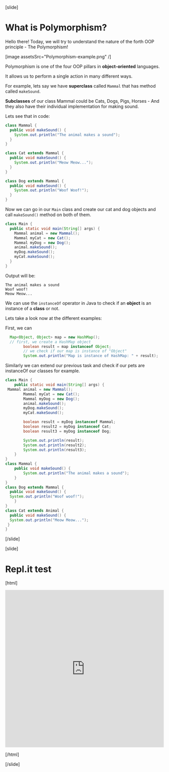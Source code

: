 [slide]

# What is Polymorphism?

Hello there! Today, we will try to understand the nature of the forth OOP principle - The Polymorphism!

[image assetsSrc="Polymorphism-example.png" /]

Polymorphism is one of the four OOP pillars in **object-oriented** languages.

It allows us to perform a single action in many different ways.

For example, lets say we have **superclass** called `Mammal` that has method called `makeSound`. 

**Subclasses** of our class Mammal could be Cats, Dogs, Pigs, Horses - And they also have their individual implementation for making sound.

Lets see that in code: 

``` java
class Mammal {
  public void makeSound() {
    System.out.println("The animal makes a sound");
  }
}
```

``` java
class Cat extends Mammal {
  public void makeSound() {
    System.out.println("Meow Meow...");
  }
}
```

``` java
class Dog extends Mammal {
  public void makeSound() {
    System.out.println("Woof Woof!");
  }
}
```

Now we can go in our `Main` class and create our cat and dog objects and call `makeSound()` method on both of them.


``` java
class Main {
  public static void main(String[] args) {
    Mammal animal = new Mammal();  
    Mammal myCat = new Cat(); 
    Mammal myDog = new Dog(); 
    animal.makeSound();
    myDog.makeSound();
    myCat.makeSound();
  }
}
```

Output will be:

```
The animal makes a sound
Woof woof!
Meow Meow...
```

We can use the `instanceOf` operator in Java to check if an **object** is an instance of a **class** or not.

Lets take a look now at the different examples:

First, we can 


```java live
  Map<Object, Object> map = new HashMap();
  // first, we create a HashMap object
        boolean result = map instanceof Object;
        // we check if our map is instance of "Object"
        System.out.println("Map is instance of HashMap: " + result);
```

Similarly we can extend our previous task and check if our pets are instanceOf our classes for example.

```java live
class Main {
    public static void main(String[] args) {
 Mammal animal = new Mammal();
        Mammal myCat = new Cat();
        Mammal myDog = new Dog();
        animal.makeSound();
        myDog.makeSound();
        myCat.makeSound();

        boolean result = myDog instanceof Mammal;
        boolean result2 = myDog instanceof Cat;
        boolean result3 = myDog instanceof Dog;

        System.out.println(result);
        System.out.println(result2);
        System.out.println(result3);
    }
}
class Mammal {
    public void makeSound() {
        System.out.println("The animal makes a sound");
    }
}
class Dog extends Mammal {
  public void makeSound() {
  System.out.println("Woof woof!");
    }
}
class Cat extends Animal {
  public void makeSound() {
  System.out.println("Meow Meow...");
 }
}
```

[/slide]

[slide]

# Repl.it test

[html]

<iframe frameborder="0" width="100%" height="500px" src="https://repl.it/@KaloqnKostadino/MyProject?lite=true"></iframe>	


[/html]


[/slide]